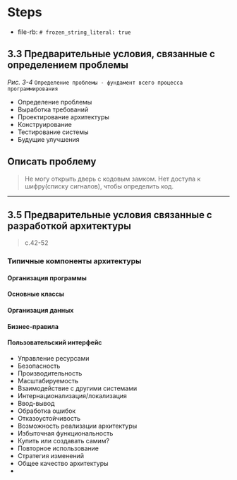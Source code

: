 # Steps

- file-rb: `# frozen_string_literal: true`

## 3.3 Предварительные условия, связанные с определением проблемы

*Рис. 3-4* `Определение проблемы - фундамент всего процесса программирования`

- Определение проблемы
- Выработка требований
- Проектирование архитектуры
- Конструирование
- Тестирование системы
- Будущие улучшения

## Описать проблему

> Не могу открыть дверь с кодовым замком. 
> Нет доступа к шифру(списку сигналов), чтобы определить код.

---

## 3.5 Предварительные условия связанные с разработкой архитектуры

> с.42-52

### Типичные компоненты архитектуры

#### Организация программы
 
#### Основные классы

#### Организация данных

#### Бизнес-правила

#### Пользовательский интерфейс

- Управление ресурсами
- Безопасность
- Производительность
- Масштабируемость
- Взаимодействие с другими системами
- Интернационализация/локализация
- Ввод-вывод
- Обработка ошибок
- Отказоустойчивость
- Возможность реализации архитектуры
- Избыточная функциональность
- Купить или создавать самим?
- Повторное использование
- Стратегия изменений
- Общее качество архитектуры
- 
